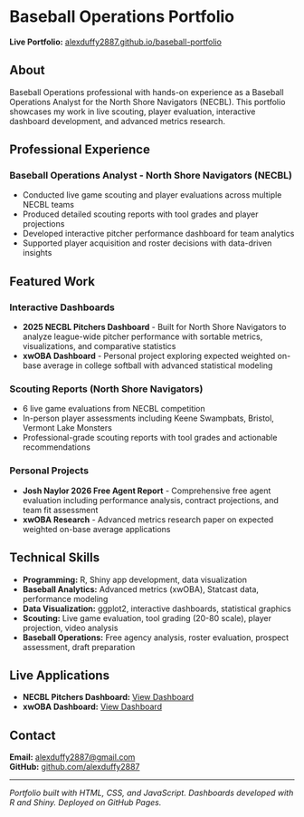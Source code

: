 # Baseball Operations Portfolio

**Live Portfolio:** [alexduffy2887.github.io/baseball-portfolio](https://alexduffy2887.github.io/baseball-portfolio)

## About

Baseball Operations professional with hands-on experience as a Baseball Operations Analyst for the North Shore Navigators (NECBL). This portfolio showcases my work in live scouting, player evaluation, interactive dashboard development, and advanced metrics research.

## Professional Experience

### Baseball Operations Analyst - North Shore Navigators (NECBL)
- Conducted live game scouting and player evaluations across multiple NECBL teams
- Produced detailed scouting reports with tool grades and player projections
- Developed interactive pitcher performance dashboard for team analytics
- Supported player acquisition and roster decisions with data-driven insights

## Featured Work

### Interactive Dashboards
- **2025 NECBL Pitchers Dashboard** - Built for North Shore Navigators to analyze league-wide pitcher performance with sortable metrics, visualizations, and comparative statistics
- **xwOBA Dashboard** - Personal project exploring expected weighted on-base average in college softball with advanced statistical modeling

### Scouting Reports (North Shore Navigators)
- 6 live game evaluations from NECBL competition
- In-person player assessments including Keene Swampbats, Bristol, Vermont Lake Monsters
- Professional-grade scouting reports with tool grades and actionable recommendations

### Personal Projects
- **Josh Naylor 2026 Free Agent Report** - Comprehensive free agent evaluation including performance analysis, contract projections, and team fit assessment
- **xwOBA Research** - Advanced metrics research paper on expected weighted on-base average applications

## Technical Skills

- **Programming:** R, Shiny app development, data visualization
- **Baseball Analytics:** Advanced metrics (xwOBA), Statcast data, performance modeling
- **Data Visualization:** ggplot2, interactive dashboards, statistical graphics
- **Scouting:** Live game evaluation, tool grading (20-80 scale), player projection, video analysis
- **Baseball Operations:** Free agency analysis, roster evaluation, prospect assessment, draft preparation

## Live Applications

- **NECBL Pitchers Dashboard:** [View Dashboard](https://2y34z6-ben-gillis.shinyapps.io/2025NavsPitchers/)
- **xwOBA Dashboard:** [View Dashboard](https://2y34z6-ben-gillis.shinyapps.io/XwOBADashboard/)

## Contact

**Email:** alexduffy2887@gmail.com  
**GitHub:** [github.com/alexduffy2887](https://github.com/alexduffy2887)

---

*Portfolio built with HTML, CSS, and JavaScript. Dashboards developed with R and Shiny. Deployed on GitHub Pages.*
